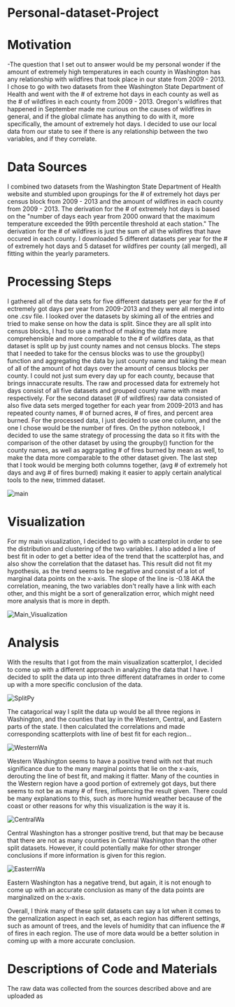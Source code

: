 # Personal-dataset-Project

# Motivation
-The question that I set out to answer would be my personal wonder if the amount of extremely high temperatures in each county in Washington has any relationship with wildfires that took place in our state from 2009 - 2013. I chose to go with two datasets from thee Washington State Department of Health and went with the # of extreme hot days in each county as well as the # of wildfires in each county from 2009 - 2013. Oregon's wildfires that happened in September made me curious on the causes of wildfires in general, and if the global climate has anything to do with it, more specifically, the amount of extremely hot days. I decided to use our local data from our state to see if there is any relationship between the two variables, and if they correlate.  

# Data Sources
I combined two datasets from the Washington State Department of Health website and stumbled upon groupings for the # of extremely hot days per census block from 2009 - 2013 and the amount of wildfires in each county from 2009 - 2013. The derivation for the # of extremely hot days is based on the "number of days each year from 2000 onward that the maximum temperature exceeded the 99th percentile threshold at each station." The derivation for the # of wildfires is just the sum of all the wildfires that have occured in each county. I downloaded 5 different datasets per year for the # of extremely hot days  and 5 dataset for wildfires per county (all merged), all fitting within the yearly parameters. 

# Processing Steps
I gathered all of the data sets for five different datasets per year for the # of ectremely got days per year from 2009-2013 and they were all merged into one .csv file. I looked over the datasets by skiming all of the entries and tried to make sense on how the data is split. Since they are all split into census blocks, I had to use a method of making the data more comprehensible and more comparable to the # of wildfires data, as that dataset is split up by just county names and not census blocks. The steps that I needed to take for the census blocks was to use the groupby() function and aggregating the data by just county name and taking the mean of all of the amount of hot days over the amount of census blocks per county. I could not just sum every day up for each county, because that brings innaccurate results. The raw and processed data for extremely hot days consist of all five datasets and grouped county name with mean respectively. For the second dataset (# of wildfires) raw data consisted of also five data sets merged together for each year from 2009-2013 and has repeated county names, # of burned acres, # of fires, and percent area burned. For the processed data, I just decided to use one column, and the one I chose would be the number of fires. On the python notebook, I decided to use the same strategy of processing the data so it fits with the comparison of the other dataset by using the groupby() function for the county names, as well as aggragating # of fires burned by mean as well, to make the data more comparable to the other dataset given. The last step that I took would be merging both columns together, (avg # of extremely hot days and avg # of fires burned) making it easier to apply certain analytical tools to the new, trimmed dataset.

![main](https://user-images.githubusercontent.com/72293385/101267493-2e40ca80-370e-11eb-9b42-5131d6d479e4.PNG)

# Visualization
For my main visualization, I decided to go with a scatterplot in order to see the distribution and clustering of the two variables. I also added a line of best fit in oder to get a better idea of the trend that the scatterplot has, and also show the correlation that the dataset has. This result did not fit my hypothesis, as the trend seems to be negative and consist of a lot of marginal data points on the x-axis. The slope of the line is -0.18 AKA the correlation, meaning, the two variables don't really have a link with each other, and this might be a sort of generalization error, which might need more analysis that is more in depth.

![Main_Visualization](https://user-images.githubusercontent.com/72293385/101267880-a3ae9a00-3712-11eb-8146-ab4954e0d5b5.PNG)

# Analysis
With the results that I got from the main visualization scatterplot, I decided to come up with a different approach in analyzing the data that I have. I decided to split the data up into three different dataframes in order to come up with a more specific conclusion of the data. 

![SplitPy](https://user-images.githubusercontent.com/72293385/101268207-7e6f5b00-3715-11eb-8b84-2a2fc108339b.PNG)

The catagorical way I split the data up would be all three regions in Washington, and the counties that lay in the Western, Central, and Eastern parts of the state. I then calculated the correlations and made corresponding scatterplots with line of best fit for each region...

![WesternWa](https://user-images.githubusercontent.com/72293385/101268299-4d435a80-3716-11eb-93bf-fc9ac0350f36.PNG)

Western Washington seems to have a positive trend with not that much significance due to the many marginal points that lie on the x-axis, derouting the line of best fit, and making it flatter. Many of the counties in the Western region have a good portion of extremely got days, but there seems to not be as many # of fires, influencing the result given. There could be many explanations to this, such as more humid weather because of the coast or other reasons for why this visualization is the way it is.

![CentralWa](https://user-images.githubusercontent.com/72293385/101268302-503e4b00-3716-11eb-8948-d2a345c59e41.PNG)

Central Washington has a stronger positive trend, but that may be because that there are not as many counties in Central Washington than the other split datasets. However, it could potentially make for other stronger conclusions if more information is given for this region.

![EasternWa](https://user-images.githubusercontent.com/72293385/101268301-4e748780-3716-11eb-886b-4299804144f5.PNG)

Eastern Washington has a negative trend, but again, it is not enough to come up with an accurate conclusion as many of the data points are marginalized on the x-axis. 

Overall, I think many of these split datasets can say a lot when it comes to the gernalization aspect in each set, as each region has different settings, such as amount of trees, and the levels of humidity that can influence the # of fires in each region. The use of more data would be a better solution in coming up with a more accurate conclusion.

# Descriptions of Code and Materials
The raw data was collected from the sources described above and are uploaded as 
